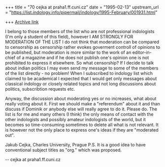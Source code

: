 +++
title = "70 cejka at praha1.ff.cuni.cz"
date = "1995-02-13"
upstream_url = "https://list.indology.info/pipermail/indology/1995-February/001931.html"

+++
[Archive link](https://list.indology.info/pipermail/indology/1995-February/001931.html)

I belong to those members of the list who are not professional indologists
(I'm only a student of this field), however
I AM STRONGLY FOR MODERATION OF THE LIST
I do not think that moderation can be compared to censorship as censorship
rather evokes goverment controll of opinions to be published, but moderation
is more similar to the work of an editor-in-chief of a magazine and if he
does not publish one's opinion one is not prohibited to express it
elsewhere. So what censorship?
If I decide to talk about indian politics I may even send my message to some
of the members of the list directly - no problem!
When I subscribed to indology list which claimed to be academical I expected
that I would get only messages about classical indology or closely related
topics and not long discussions about politics, subscribtion requests etc.

Anyway, the discussion about moderating yes or no increases, what about
really voting about it. First we should make a "referendum" about it and
than discuss if Dominik or anybody else will really agree to do it.
Please do. The list is for me and many others (I think) the only means of
contact with the other indologists and possibly amateur indologists of the
world, but it becomes so time-consuming	sometimes to delete all what is not
relevant. It is however not the only place to express one's ideas if they
are "moderated out".

Jakub Cejka, Charles University, Prague
P.S. It is a good idea to have conventional subject titles as "org." which
was proposed.

-- 
cejka at praha1.ff.cuni.cz





